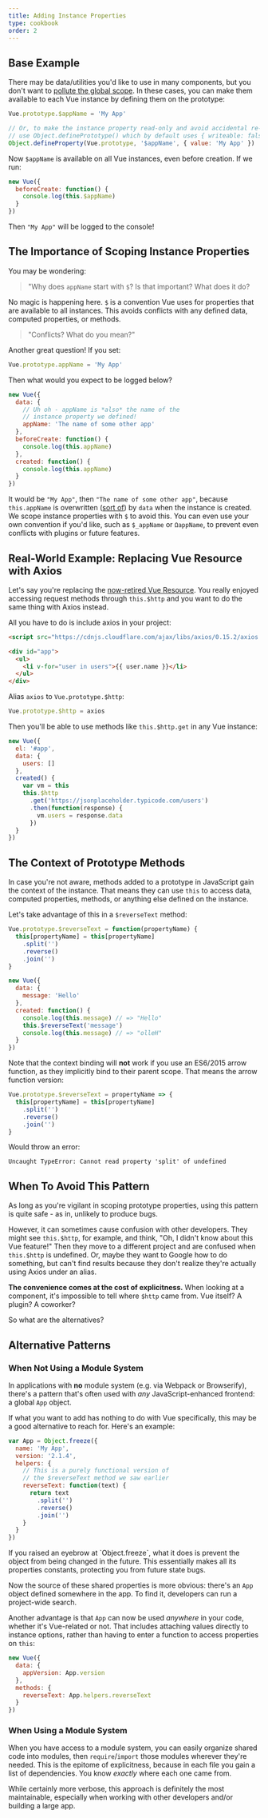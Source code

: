 ```yaml
---
title: Adding Instance Properties
type: cookbook
order: 2
---
```


## Base Example

There may be data/utilities you'd like to use in many components, but you don't want to [pollute the global scope](https://github.com/getify/You-Dont-Know-JS/blob/master/scope%20%26%20closures/ch3.md). In these cases, you can make them available to each Vue instance by defining them on the prototype:

```js
Vue.prototype.$appName = 'My App'

// Or, to make the instance property read-only and avoid accidental re-assignment later,
// use Object.definePrototype() which by default uses { writeable: false } in the descriptor
Object.defineProperty(Vue.prototype, '$appName', { value: 'My App' })
```

Now `$appName` is available on all Vue instances, even before creation. If we run:

```js
new Vue({
  beforeCreate: function() {
    console.log(this.$appName)
  }
})
```

Then `"My App"` will be logged to the console!

## The Importance of Scoping Instance Properties

You may be wondering:

> "Why does `appName` start with `$`? Is that important? What does it do?

No magic is happening here. `$` is a convention Vue uses for properties that are available to all instances. This avoids conflicts with any defined data, computed properties, or methods.

> "Conflicts? What do you mean?"

Another great question! If you set:

```js
Vue.prototype.appName = 'My App'
```

Then what would you expect to be logged below?

```js
new Vue({
  data: {
    // Uh oh - appName is *also* the name of the
    // instance property we defined!
    appName: 'The name of some other app'
  },
  beforeCreate: function() {
    console.log(this.appName)
  },
  created: function() {
    console.log(this.appName)
  }
})
```

It would be `"My App"`, then `"The name of some other app"`, because `this.appName` is overwritten ([sort of](https://github.com/getify/You-Dont-Know-JS/blob/master/this%20%26%20object%20prototypes/ch5.md)) by `data` when the instance is created. We scope instance properties with `$` to avoid this. You can even use your own convention if you'd like, such as `$_appName` or `ΩappName`, to prevent even conflicts with plugins or future features.

## Real-World Example: Replacing Vue Resource with Axios

Let's say you're replacing the [now-retired Vue Resource](https://medium.com/the-vue-point/retiring-vue-resource-871a82880af4). You really enjoyed accessing request methods through `this.$http` and you want to do the same thing with Axios instead.

All you have to do is include axios in your project:

```html
<script src="https://cdnjs.cloudflare.com/ajax/libs/axios/0.15.2/axios.js"></script>

<div id="app">
  <ul>
    <li v-for="user in users">{{ user.name }}</li>
  </ul>
</div>
```

Alias `axios` to `Vue.prototype.$http`:

```js
Vue.prototype.$http = axios
```

Then you'll be able to use methods like `this.$http.get` in any Vue instance:

```js
new Vue({
  el: '#app',
  data: {
    users: []
  },
  created() {
    var vm = this
    this.$http
      .get('https://jsonplaceholder.typicode.com/users')
      .then(function(response) {
        vm.users = response.data
      })
  }
})
```

## The Context of Prototype Methods

In case you're not aware, methods added to a prototype in JavaScript gain the context of the instance. That means they can use `this` to access data, computed properties, methods, or anything else defined on the instance.

Let's take advantage of this in a `$reverseText` method:

```js
Vue.prototype.$reverseText = function(propertyName) {
  this[propertyName] = this[propertyName]
    .split('')
    .reverse()
    .join('')
}

new Vue({
  data: {
    message: 'Hello'
  },
  created: function() {
    console.log(this.message) // => "Hello"
    this.$reverseText('message')
    console.log(this.message) // => "olleH"
  }
})
```

Note that the context binding will **not** work if you use an ES6/2015 arrow function, as they implicitly bind to their parent scope. That means the arrow function version:

```js
Vue.prototype.$reverseText = propertyName => {
  this[propertyName] = this[propertyName]
    .split('')
    .reverse()
    .join('')
}
```

Would throw an error:

```log
Uncaught TypeError: Cannot read property 'split' of undefined
```

## When To Avoid This Pattern

As long as you're vigilant in scoping prototype properties, using this pattern is quite safe - as in, unlikely to produce bugs.

However, it can sometimes cause confusion with other developers. They might see `this.$http`, for example, and think, "Oh, I didn't know about this Vue feature!" Then they move to a different project and are confused when `this.$http` is undefined. Or, maybe they want to Google how to do something, but can't find results because they don't realize they're actually using Axios under an alias.

**The convenience comes at the cost of explicitness.** When looking at a component, it's impossible to tell where `$http` came from. Vue itself? A plugin? A coworker?

So what are the alternatives?

## Alternative Patterns

### When Not Using a Module System

In applications with **no** module system (e.g. via Webpack or Browserify), there's a pattern that's often used with _any_ JavaScript-enhanced frontend: a global `App` object.

If what you want to add has nothing to do with Vue specifically, this may be a good alternative to reach for. Here's an example:

```js
var App = Object.freeze({
  name: 'My App',
  version: '2.1.4',
  helpers: {
    // This is a purely functional version of
    // the $reverseText method we saw earlier
    reverseText: function(text) {
      return text
        .split('')
        .reverse()
        .join('')
    }
  }
})
```

<p class="tip">If you raised an eyebrow at `Object.freeze`, what it does is prevent the object from being changed in the future. This essentially makes all its properties constants, protecting you from future state bugs.</p>

Now the source of these shared properties is more obvious: there's an `App` object defined somewhere in the app. To find it, developers can run a project-wide search.

Another advantage is that `App` can now be used _anywhere_ in your code, whether it's Vue-related or not. That includes attaching values directly to instance options, rather than having to enter a function to access properties on `this`:

```js
new Vue({
  data: {
    appVersion: App.version
  },
  methods: {
    reverseText: App.helpers.reverseText
  }
})
```

### When Using a Module System

When you have access to a module system, you can easily organize shared code into modules, then `require`/`import` those modules wherever they're needed. This is the epitome of explicitness, because in each file you gain a list of dependencies. You know _exactly_ where each one came from.

While certainly more verbose, this approach is definitely the most maintainable, especially when working with other developers and/or building a large app.
